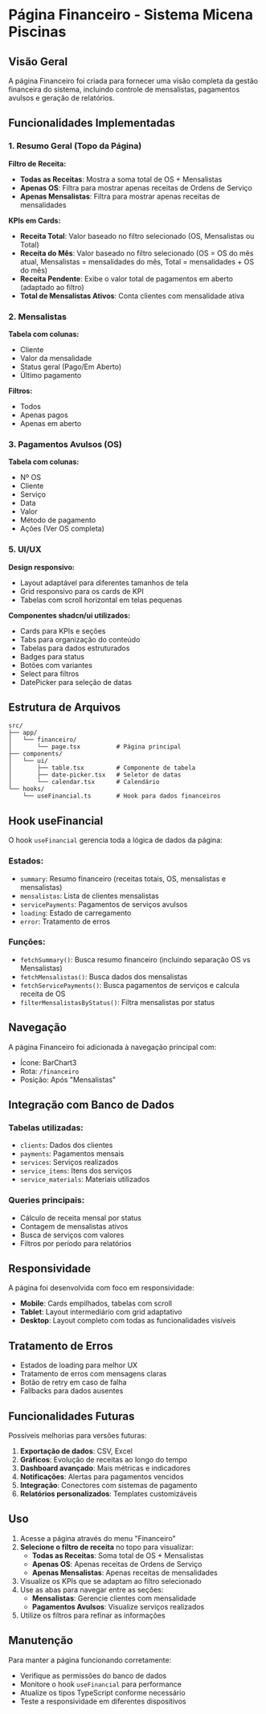 # Página Financeiro - Sistema Micena Piscinas

## Visão Geral

A página Financeiro foi criada para fornecer uma visão completa da gestão financeira do sistema, incluindo controle de mensalistas, pagamentos avulsos e geração de relatórios.

## Funcionalidades Implementadas

### 1. Resumo Geral (Topo da Página)

**Filtro de Receita:**
- **Todas as Receitas**: Mostra a soma total de OS + Mensalistas
- **Apenas OS**: Filtra para mostrar apenas receitas de Ordens de Serviço
- **Apenas Mensalistas**: Filtra para mostrar apenas receitas de mensalidades

**KPIs em Cards:**
- **Receita Total**: Valor baseado no filtro selecionado (OS, Mensalistas ou Total)
- **Receita do Mês**: Valor baseado no filtro selecionado (OS = OS do mês atual, Mensalistas = mensalidades do mês, Total = mensalidades + OS do mês)
- **Receita Pendente**: Exibe o valor total de pagamentos em aberto (adaptado ao filtro)
- **Total de Mensalistas Ativos**: Conta clientes com mensalidade ativa

### 2. Mensalistas

**Tabela com colunas:**
- Cliente
- Valor da mensalidade
- Status geral (Pago/Em Aberto)
- Último pagamento

**Filtros:**
- Todos
- Apenas pagos
- Apenas em aberto

### 3. Pagamentos Avulsos (OS)

**Tabela com colunas:**
- Nº OS
- Cliente
- Serviço
- Data
- Valor
- Método de pagamento
- Ações (Ver OS completa)



### 5. UI/UX

**Design responsivo:**
- Layout adaptável para diferentes tamanhos de tela
- Grid responsivo para os cards de KPI
- Tabelas com scroll horizontal em telas pequenas

**Componentes shadcn/ui utilizados:**
- Cards para KPIs e seções
- Tabs para organização do conteúdo
- Tabelas para dados estruturados
- Badges para status
- Botões com variantes
- Select para filtros
- DatePicker para seleção de datas

## Estrutura de Arquivos

```
src/
├── app/
│   └── financeiro/
│       └── page.tsx          # Página principal
├── components/
│   └── ui/
│       ├── table.tsx         # Componente de tabela
│       ├── date-picker.tsx   # Seletor de datas
│       └── calendar.tsx      # Calendário
└── hooks/
    └── useFinancial.ts       # Hook para dados financeiros
```

## Hook useFinancial

O hook `useFinancial` gerencia toda a lógica de dados da página:

### Estados:
- `summary`: Resumo financeiro (receitas totais, OS, mensalistas e mensalistas)
- `mensalistas`: Lista de clientes mensalistas
- `servicePayments`: Pagamentos de serviços avulsos
- `loading`: Estado de carregamento
- `error`: Tratamento de erros

### Funções:
- `fetchSummary()`: Busca resumo financeiro (incluindo separação OS vs Mensalistas)
- `fetchMensalistas()`: Busca dados dos mensalistas
- `fetchServicePayments()`: Busca pagamentos de serviços e calcula receita de OS
- `filterMensalistasByStatus()`: Filtra mensalistas por status

## Navegação

A página Financeiro foi adicionada à navegação principal com:
- Ícone: BarChart3
- Rota: `/financeiro`
- Posição: Após "Mensalistas"

## Integração com Banco de Dados

### Tabelas utilizadas:
- `clients`: Dados dos clientes
- `payments`: Pagamentos mensais
- `services`: Serviços realizados
- `service_items`: Itens dos serviços
- `service_materials`: Materiais utilizados

### Queries principais:
- Cálculo de receita mensal por status
- Contagem de mensalistas ativos
- Busca de serviços com valores
- Filtros por período para relatórios

## Responsividade

A página foi desenvolvida com foco em responsividade:

- **Mobile**: Cards empilhados, tabelas com scroll
- **Tablet**: Layout intermediário com grid adaptativo
- **Desktop**: Layout completo com todas as funcionalidades visíveis

## Tratamento de Erros

- Estados de loading para melhor UX
- Tratamento de erros com mensagens claras
- Botão de retry em caso de falha
- Fallbacks para dados ausentes

## Funcionalidades Futuras

Possíveis melhorias para versões futuras:

1. **Exportação de dados**: CSV, Excel
2. **Gráficos**: Evolução de receitas ao longo do tempo
3. **Dashboard avançado**: Mais métricas e indicadores
4. **Notificações**: Alertas para pagamentos vencidos
5. **Integração**: Conectores com sistemas de pagamento
6. **Relatórios personalizados**: Templates customizáveis

## Uso

1. Acesse a página através do menu "Financeiro"
2. **Selecione o filtro de receita** no topo para visualizar:
   - **Todas as Receitas**: Soma total de OS + Mensalistas
   - **Apenas OS**: Apenas receitas de Ordens de Serviço
   - **Apenas Mensalistas**: Apenas receitas de mensalidades
3. Visualize os KPIs que se adaptam ao filtro selecionado
4. Use as abas para navegar entre as seções:
   - **Mensalistas**: Gerencie clientes com mensalidade
   - **Pagamentos Avulsos**: Visualize serviços realizados
5. Utilize os filtros para refinar as informações

## Manutenção

Para manter a página funcionando corretamente:

- Verifique as permissões do banco de dados
- Monitore o hook `useFinancial` para performance
- Atualize os tipos TypeScript conforme necessário
- Teste a responsividade em diferentes dispositivos
